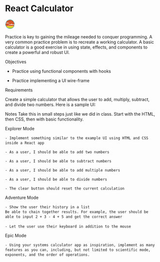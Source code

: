 # React Calculator

![SDG](./docs/button.png)

Practice is key to gaining the mileage needed to conquer programming. A very common practice problem is to recreate a working calculator. A basic calculator is a good exercise in using state, effects, and components to create a powerful and robust UI.

Objectives

- Practice using functional components with hooks

- Practice implementing a UI wire-frame

Requirements

Create a simple calculator that allows the user to add, multiply, subtract, and divide two numbers. Here is a sample UI:

Notes
Take this in small steps just like we did in class. Start with the HTML, then CSS, then with basic functionality.

Explorer Mode

    - Implement something similar to the example UI using HTML and CSS inside a React app

<!-- DONE -->

    - As a user, I should be able to add two numbers

<!-- DONE -->

    - As a user, I should be able to subtract numbers

<!-- DONE -->

    - As a user, I should be able to add multiple numbers

<!-- DONE -->

    - As a user, I should be able to divide numbers

<!-- DONE -->

    - The clear button should reset the current calculation

<!-- DONE -->

<!--

update display when result known during performance of normal operations (not incrementing) instead of displaying zero to match the apple calculator

add guard clauses for incorrect input -> more than one decimal point

, then move on to adventure mode

 -->

Adventure Mode

    - Show the user their history in a list
    Be able to chain together results. For example, the user should be able to input 2 + 3 - 4 + 5 and get the correct answer

    - Let the user use their keyboard in addition to the mouse

Epic Mode

    - Using your systems calculator app as inspiration, implement as many features as you can, including, but not limited to scientific mode, exponents, and the order of operations.
